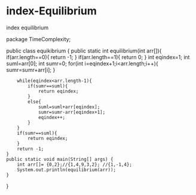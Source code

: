 # index-Equilibrium
index equilibrium


package TimeComplexity;

public class equikibrium {
    public static int equilibrium(int arr[]){
        if(arr.length==0){ 
            return -1;
        }
        if(arr.length==1){
            return 0;
        }
        int eqindex=1;
        int suml=arr[0];
        int sumr=0;
        for(int i=eqindex+1;i<arr.length;i++){
            sumr=sumr+arr[i];
        }

        while(eqindex<arr.length-1){
            if(sumr==suml){
                return eqindex;
            }
            else{
                suml=suml+arr[eqindex];
                sumr=sumr-arr[eqindex+1];
                eqindex++;
            }
        }
        if(sumr==suml){
            return eqindex;
        }
        return -1;
    }
    public static void main(String[] args) {
        int arr[]= {0,2};//{1,4,9,3,2}; //{1,-1,4};
        System.out.println(equilibrium(arr));
    }
}
